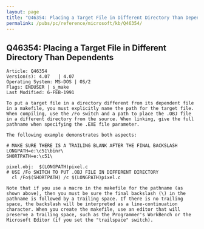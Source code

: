 ```yaml
---
layout: page
title: "Q46354: Placing a Target File in Different Directory Than Dependents"
permalink: /pubs/pc/reference/microsoft/kb/Q46354/
---
```


## Q46354: Placing a Target File in Different Directory Than Dependents

	Article: Q46354
	Version(s): 4.07   | 4.07
	Operating System: MS-DOS | OS/2
	Flags: ENDUSER | s_make
	Last Modified: 6-FEB-1991
	
	To put a target file in a directory different from its dependent file
	in a makefile, you must explicitly name the path for the target file.
	When compiling, use the /Fo switch and a path to place the .OBJ file
	in a different directory from the source. When linking, give the full
	pathname when specifying the .EXE file parameter.
	
	The following example demonstrates both aspects:
	
	# MAKE SURE THERE IS A TRAILING BLANK AFTER THE FINAL BACKSLASH
	LONGPATH=e:\c51\binr\
	SHORTPATH=e:\c51\
	
	pixel.obj:  $(LONGPATH)pixel.c
	# USE /Fo SWITCH TO PUT .OBJ FILE IN DIFFERENT DIRECTORY
	  cl /Fo$(SHORTPATH) /c $(LONGPATH)pixel.c
	
	Note that if you use a macro in the makefile for the pathname (as
	shown above), then you must be sure the final backslash (\) in the
	pathname is followed by a trailing space. If there is no trailing
	space, the backslash will be interpreted as a line-continuation
	character. When you create the makefile, use an editor that will
	preserve a trailing space, such as the Programmer's WorkBench or the
	Microsoft Editor (if you set the "trailspace" switch).
